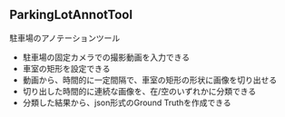 ## ParkingLotAnnotTool
駐車場のアノテーションツール

* 駐車場の固定カメラでの撮影動画を入力できる
* 車室の矩形を設定できる
* 動画から、時間的に一定間隔で、車室の矩形の形状に画像を切り出せる
* 切り出した時間的に連続な画像を、在/空のいずれかに分類できる
* 分類した結果から、json形式のGround Truthを作成できる